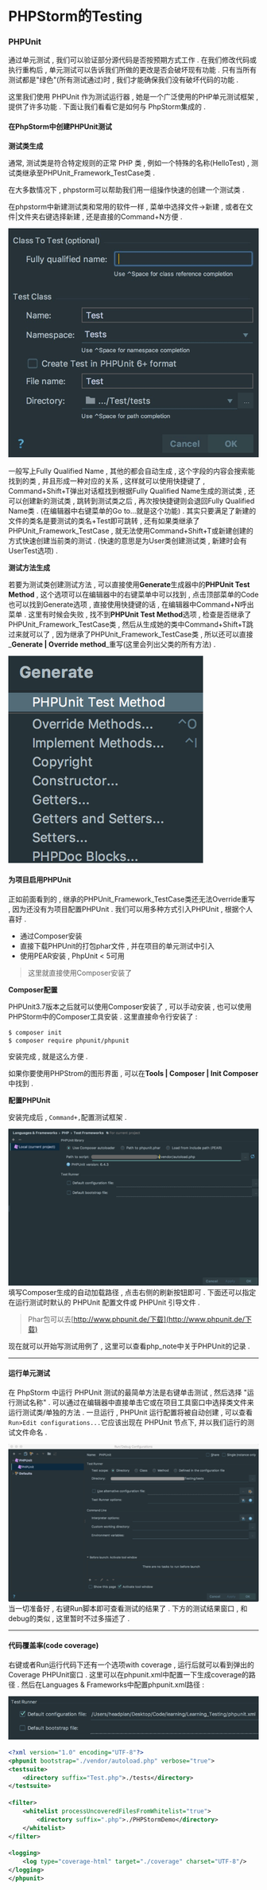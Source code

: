 # PHPStorm的Testing

### PHPUnit

通过单元测试 , 我们可以验证部分源代码是否按预期方式工作 . 在我们修改代码或执行重构后 , 单元测试可以告诉我们所做的更改是否会破坏现有功能 . 只有当所有测试都是"绿色"\(所有测试通过\)时 , 我们才能确保我们没有破坏代码的功能 .

这里我们使用 PHPUnit 作为测试运行器 , 她是一个广泛使用的PHP单元测试框架 , 提供了许多功能 . 下面让我们看看它是如何与 PhpStorm集成的 .

#### 在PhpStorm中创建PHPUnit测试

**测试类生成**

通常, 测试类是符合特定规则的正常 PHP 类 , 例如一个特殊的名称\(HelloTest\) , 测试类继承至PHPUnit\_Framework\_TestCase类 .

在大多数情况下 , phpstorm可以帮助我们用一组操作快速的创建一个测试类 .

在phpstorm中新建测试类和常用的软件一样 , 菜单中选择文件-&gt;新建 , 或者在文件\|文件夹右键选择新建 , 还是直接的Command+N方便 .

![](/assets/creawteasting.png)

一般写上Fully Qualified Name , 其他的都会自动生成 , 这个字段的内容会搜索能找到的类 , 并且形成一种对应的关系 , 这样就可以使用快捷键了 , Command+Shift+T弹出对话框找到根据Fully Qualified Name生成的测试类 , 还可以创建新的测试类 , 跳转到测试类之后 , 再次按快捷键则会退回Fully Qualified Name类 . \(在编辑器中右键菜单的Go to...就是这个功能\) . 其实只要满足了新建的文件的类名是要测试的类名+Test即可跳转 , 还有如果类继承了PHPUnit\_Framework\_TestCase , 就无法使用Command+Shift+T或新建创建的方式快速创建当前类的测试 . \(快速的意思是为User类创建测试类 , 新建时会有UserTest选项\) .

**测试方法生成**

若要为测试类创建测试方法 , 可以直接使用**Generate**生成器中的**PHPUnit Test Method** , 这个选项可以在编辑器中的右键菜单中可以找到 , 点击顶部菜单的Code也可以找到Generate选项 , 直接使用快捷键的话 , 在编辑器中Command+N呼出菜单 . 这里有时候会失败 , 找不到**PHPUnit Test Method**选项 , 检查是否继承了PHPUnit\_Framework\_TestCase类 , 然后从生成她的类中Command+Shift+T跳过来就可以了 , 因为继承了PHPUnit\_Framework\_TestCase类 , 所以还可以直接_**Generate \| Override method**_重写\(这里会列出父类的所有方法\) .

![](/assets/untigenerate.png)

#### 为项目启用PHPUnit

正如前面看到的 , 继承的PHPUnit\_Framework\_TestCase类还无法Override重写 , 因为还没有为项目配置PHPUnit . 我们可以用多种方式引入PHPUnit , 根据个人喜好 .

* 通过Composer安装
* 直接下载PHPUnit的打包phar文件 , 并在项目的单元测试中引入
* 使用PEAR安装 , PhpUnit &lt; 5可用

> 这里就直接使用Composer安装了

**Composer配置**

PHPUnit3.7版本之后就可以使用Composer安装了 , 可以手动安装 , 也可以使用PHPStorm中的Composer工具安装 . 这里直接命令行安装了 :

```
$ composer init
$ composer require phpunit/phpunit
```

安装完成 , 就是这么方便 .

如果你要使用PHPStrom的图形界面 , 可以在**Tools \| Composer \| Init Composer**中找到 .

**配置PHPUnit**

安装完成后 , `Command+,`配置测试框架 .

![](/assets/testframeworks.png)填写Composer生成的自动加载路径 , 点击右侧的刷新按钮即可 . 下面还可以指定在运行测试时默认的 PHPUnit 配置文件或 PHPUnit 引导文件 .

> Phar包可以去[http://www.phpunit.de/下载](http://www.phpunit.de/下载)

现在就可以开始写测试用例了 , 这里可以查看php\_note中关于PHPUnit的记录 .

---

#### 运行单元测试

在 PhpStorm 中运行 PHPUnit 测试的最简单方法是右键单击测试 , 然后选择 "运行测试名称" . 可以通过在编辑器中直接单击它或在项目工具窗口中选择类文件来运行测试类/单独的方法 . 一旦运行 , PHPUnit 运行配置将被自动创建 , 可以查看`Run>Edit configurations...`它应该出现在 PHPUnit 节点下, 并以我们运行的测试文件命名 .

![](/assets/createphpunit.png)当一切准备好 , 右键Run脚本即可查看测试的结果了 . 下方的测试结果窗口 , 和debug的类似 , 这里暂时不过多描述了 . 

---

#### 代码覆盖率\(code coverage\)

右键或者Run运行代码下还有一个选项with coverage , 运行后就可以看到弹出的Coverage PHPUnit窗口 . 这里可以在phpunit.xml中配置一下生成coverage的路径 . 然后在Languages & Frameworks中配置phpunit.xml路径 : 

![](/assets/runcoverage.png)

```xml
<?xml version="1.0" encoding="UTF-8"?>
<phpunit bootstrap="./vendor/autoload.php" verbose="true">
<testsuite>
    <directory suffix="Test.php">./tests</directory>
</testsuite>

<filter>
    <whitelist processUncoveredFilesFromWhitelist="true">
        <directory suffix=".php">./PHPStormDemo</directory>
    </whitelist>
</filter>

<logging>
    <log type="coverage-html" target="./coverage" charset="UTF-8"/>
</logging>
</phpunit>
```



